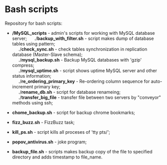 # Bash scripts
Repository for bash scripts:
- **/MySQL_scripts** - admin's scripts for working with MySQL database server;
   &nbsp;&nbsp;&nbsp;&nbsp; ./**backup_with_filter.sh** - script makes dump of database tables using pattern;<br>
   &nbsp;&nbsp;&nbsp;&nbsp; ./**check_sync.sh** - check tables synchronization in replication database 
      (Master-Slave schema);<br>
   &nbsp;&nbsp;&nbsp;&nbsp; ./**mysql_backup.sh** - Backup MySQL databases with 'gzip' compress;<br>
   &nbsp;&nbsp;&nbsp;&nbsp; ./**mysql_uptime.sh** - script shows uptime MySQL server and other status 
      information;<br>
   &nbsp;&nbsp;&nbsp;&nbsp; ./**re_ordering_primary_key** - Re-ordering column sequence for auto-increment 
      primary key;<br>
   &nbsp;&nbsp;&nbsp;&nbsp; ./**rename_db.sh** - script for database renameing;<br>
   &nbsp;&nbsp;&nbsp;&nbsp; ./**transfer_big_file** - transfer file between two servers by "conveyor" methods 
      using ssh;<br>

- **chome_backup.sh** - script for backup chrome bookmarks;
- **fizz_buzz.sh** - FizzBuzz task;
- **kill_ps.sh** - script kills all proceses of 'tty pts/';
- **popov_antivirus.sh** - joke program;
- **backup_file.sh** - scripts makes backup copy of the file to specified directory and adds timestamp to file_name.

